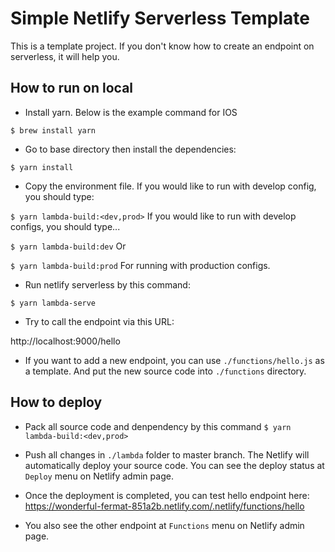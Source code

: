 # Simple Netlify Serverless Template
This is a template project. If you don't know how to create an endpoint on serverless, it will help you.

## How to run on local
- Install yarn. Below is the example command for IOS

`$ brew install yarn`
- Go to base directory then install the dependencies:

`$ yarn install`
- Copy the environment file. If you would like to run with develop config, you should type:

`$ yarn lambda-build:<dev,prod>`
If you would like to run with develop configs, you should type...

`$ yarn lambda-build:dev`
Or 

`$ yarn lambda-build:prod`
For running with production configs.

- Run netlify serverless by this command:

`$ yarn lambda-serve`
- Try to call the endpoint via this URL:

http://localhost:9000/hello
- If you want to add a new endpoint, you can use `./functions/hello.js` as a template. And put the new source code into `./functions` directory.

## How to deploy
- Pack all source code and denpendency by this command
`$ yarn lambda-build:<dev,prod>`

- Push all changes in `./lambda` folder to master branch. The Netlify will automatically deploy your source code. 
You can see the deploy status at `Deploy` menu on Netlify admin page.

- Once the deployment is completed, you can test hello endpoint here:
https://wonderful-fermat-851a2b.netlify.com/.netlify/functions/hello
- You also see the other endpoint at `Functions` menu on Netlify admin page.
